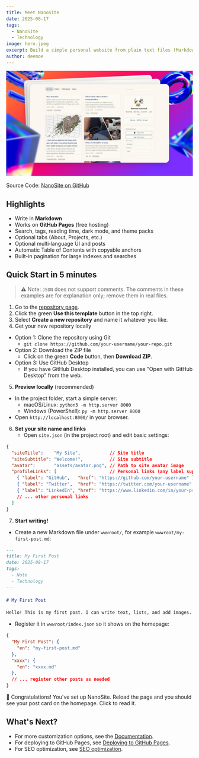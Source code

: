 ```yaml
---
title: Meet NanoSite
date: 2025-08-17
tags:
  - NanoSite
  - Technology
image: hero.jpeg
excerpt: Build a simple personal website from plain text files (Markdown). No build tools, no databases — just edit files and publish. Perfect for blogs, notes, wikis, journals, or book chapters.
author: deemoe
---
```


![hero](hero.jpeg)

Source Code: [NanoSite on GitHub](https://github.com/deemoe404/NanoSite)

## Highlights

- Write in **Markdown**
- Works on **GitHub Pages** (free hosting)
- Search, tags, reading time, dark mode, and theme packs
- Optional tabs (About, Projects, etc.)
- Optional multi‑language UI and posts
- Automatic Table of Contents with copyable anchors
- Built-in pagination for large indexes and searches

## Quick Start in 5 minutes

> ⚠️ Note: `JSON` does not support comments. The comments in these examples are for explanation only; remove them in real files.

1) Go to the [repository page](https://github.com/deemoe404/NanoSite).  
2) Click the green **Use this template** button in the top right.  
3) Select **Create a new repository** and name it whatever you like. 
4) Get your new repository locally
  - Option 1: Clone the repository using Git
    - `git clone https://github.com/your-username/your-repo.git`
  - Option 2: Download the ZIP file
    - Click on the green **Code** button, then **Download ZIP**.
  - Option 3: Use GitHub Desktop
    - If you have GitHub Desktop installed, you can use "Open with GitHub Desktop" from the web.
5) **Preview locally** (recommended)
  - In the project folder, start a simple server:
    - macOS/Linux: `python3 -m http.server 8000`
    - Windows (PowerShell): `py -m http.server 8000`
  - Open `http://localhost:8000/` in your browser.
6) **Set your site name and links**
    - Open `site.json` (in the project root) and edit basic settings:
  ```json
  {
    "siteTitle":    "My Site",           // Site title
    "siteSubtitle": "Welcome!",          // Site subtitle
    "avatar":       "assets/avatar.png", // Path to site avatar image
    "profileLinks": [                    // Personal links (any label supported)
      { "label": "GitHub",   "href": "https://github.com/your-username" },
      { "label": "Twitter",  "href": "https://twitter.com/your-username" },
      { "label": "LinkedIn", "href": "https://www.linkedin.com/in/your-profile" },
      // ... other personal links
    ]
  }
  ```
7) **Start writing!**
  - Create a new Markdown file under `wwwroot/`, for example `wwwroot/my-first-post.md`:
  ```markdown
  ---
  title: My First Post
  date: 2025-08-17
  tags:
    - Note
    - Technology
  ---

  # My First Post

  Hello! This is my first post. I can write text, lists, and add images.
  ```
  - Register it in `wwwroot/index.json` so it shows on the homepage:
  ```json
  {
    "My First Post": {
      "en": "my-first-post.md"
    },
    "xxxx": {
      "en": "xxxx.md"
    },
    // ... register other posts as needed
  }
  ```

🎉 Congratulations! You've set up NanoSite. Reload the page and you should see your post card on the homepage. Click to read it. 

## What's Next?

- For more customization options, see the [Documentation](?id=post/doc_en.md).
- For deploying to GitHub Pages, see [Deploying to GitHub Pages](?id=post/githubpages_en.md).
- For SEO optimization, see [SEO optimization](?id=post/seo_en.md).
